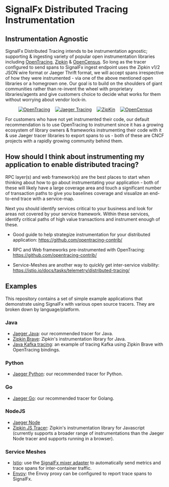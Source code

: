 # SignalFx Distributed Tracing Instrumentation

## Instrumentation Agnostic

SignalFx Distributed Tracing intends to be instrumentation agnostic; supporting
& ingesting variety of popular open instrumentation libraries including 
[OpenTracing](http://opentracing.io/), [Zipkin](https://zipkin.io/) &
[OpenCensus](https://opencensus.io/). So long as the tracer configured to send spans to
SignalFx ingest endpoint uses the Zipkin v1/2 JSON wire format or Jaeger Thrift
format, we will accept spans irrespective of how they were instrumented - via
one of the above mentioned open libraries or a homegrown one. Our goal is to
build on the shoulders of giant communities rather than re-invent the wheel with
proprietary libraries/agents and give customers choice to decide what works for
them without worrying about vendor lock-in.

<p align="center">
  <a href="https://opentracing.io">
  <img src="https://avatars2.githubusercontent.com/u/15482765?s=100&v=4"
       alt="OpenTracing" /></a>
  &nbsp;&nbsp;
  <a href="https://jaegertracing.io">
  <img src="https://avatars3.githubusercontent.com/u/28545596?s=100&v=4"
       alt="Jaeger Tracing" /></a>
  &nbsp;&nbsp;
  <a href="https://zipkin.io">
  <img src="https://avatars3.githubusercontent.com/u/11860887?s=100&v=4"
       alt="ZipKin" /></a>
    &nbsp;&nbsp;
  <a href="https://opencensus.io">
  <img src="https://avatars3.githubusercontent.com/u/26944525?s=100&v=4"
       alt="OpenCensus" /></a>
</p>

For customers who have not yet instrumented their code, our default
recommendation is to use OpenTracing to instrument since it has a growing
ecosystem of library owners & frameworks instrumenting their code with it & use
Jaeger tracer libraries to export spans to us - both of these are CNCF projects
with a rapidly growing community behind them.

## How should I think about instrumenting my application to enable distributed tracing?
RPC layer(s) and web framework(s) are the best places to start when thinking about
how to go about instrumentating your application - both of these will likely have 
a large coverage area and touch a significant number of transaction paths to give
you baselines coverage and visualize an end-to-end trace with a service-map.

Next you should identify services critical to your business and look for areas 
not covered by your service framework. Within these services, identify critical paths
of high value transactions and instrument enough of these.

- Good guide to help strategize instrumentation for your distributed application: 
https://github.com/opentracing-contrib/

- RPC and Web frameworks pre-instrumented with OpenTracing:
https://github.com/opentracing-contrib/

- Service-Meshes are another way to quickly get inter-service visibility:
https://istio.io/docs/tasks/telemetry/distributed-tracing/



## Examples

This repository contains a set of simple example applications that demonstrate
using SignalFx with various open source tracers.  They are broken down by
language/platform.

### Java

- [Jaeger Java](./jaeger-java): our recommended tracer for Java.
- [Zipkin Brave](./zipkin-brave-java): Zipkin's instrumentation library for
  Java.
- [Java Kafka tracing](./opentracing-kafka-java): an example of tracing Kafka
  using Zipkin Brave with OpenTracing bindings.

### Python

- [Jaeger Python](./jaeger-python): our recommended tracer for Python.

### Go

- [Jaeger Go](./jaeger-go): our recommended tracer for Golang.

### NodeJS

- [Jaeger Node](./jaeger-nodejs)
- [Zipkin JS Tracer](./zipkin-js): Zipkin's instrumentation library for
  Javascript (currently supports a broader range of instrumentations than the
  Jaeger Node tracer and supports running in a browser).

### Service Meshes

- [Istio](./istio): use the [SignalFx mixer
  adapter](https://istio.io/docs/reference/config/policy-and-telemetry/adapters/signalfx/)
  to automatically send metrics and trace spans for inter-container traffic.
- [Envoy](./envoy): the Envoy proxy can be configured to report trace spans to
  SignalFx.

